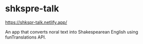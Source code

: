 # shkspre-talk

https://shkspr-talk.netlify.app/

An app that converts noral text into Shakespearean English using funTranslations API.
